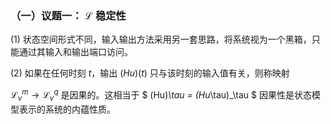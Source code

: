 ### （一）议题一： $\mathcal{L}$ 稳定性

  (1) 状态空间形式不同，输入输出方法采用另一套思路，将系统视为一个黑箱，只能通过其输入和输出端口访问。

  (2) 如果在任何时刻 $t$，输出 $(Hu)(t)$ 只与该时刻的输入值有关，则称映射
  
   $\mathcal{L}^m_v \to \mathcal{L}^q_v$
   是因果的。这相当于 $ (Hu)_\tau = (Hu_\tau)_\tau $ 因果性是状态模型表示的系统的内蕴性质。
